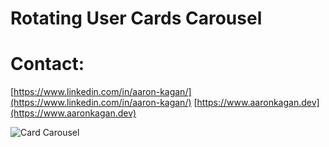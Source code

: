 # Rotating User Cards Carousel

# Contact:

[https://www.linkedin.com/in/aaron-kagan/](https://www.linkedin.com/in/aaron-kagan/)
[https://www.aaronkagan.dev](https://www.aaronkagan.dev)

![Card Carousel](./card-carousel.gif)
